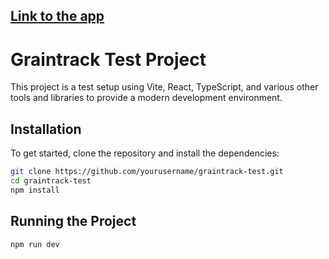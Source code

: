 ## [Link to the app](https://andrewkhorsun.github.io/graintrack-test/)

# Graintrack Test Project

This project is a test setup using Vite, React, TypeScript, and various other tools and libraries to provide a modern development environment.

## Installation

To get started, clone the repository and install the dependencies:

```bash
git clone https://github.com/yourusername/graintrack-test.git
cd graintrack-test
npm install
```

## Running the Project
```bash
npm run dev
